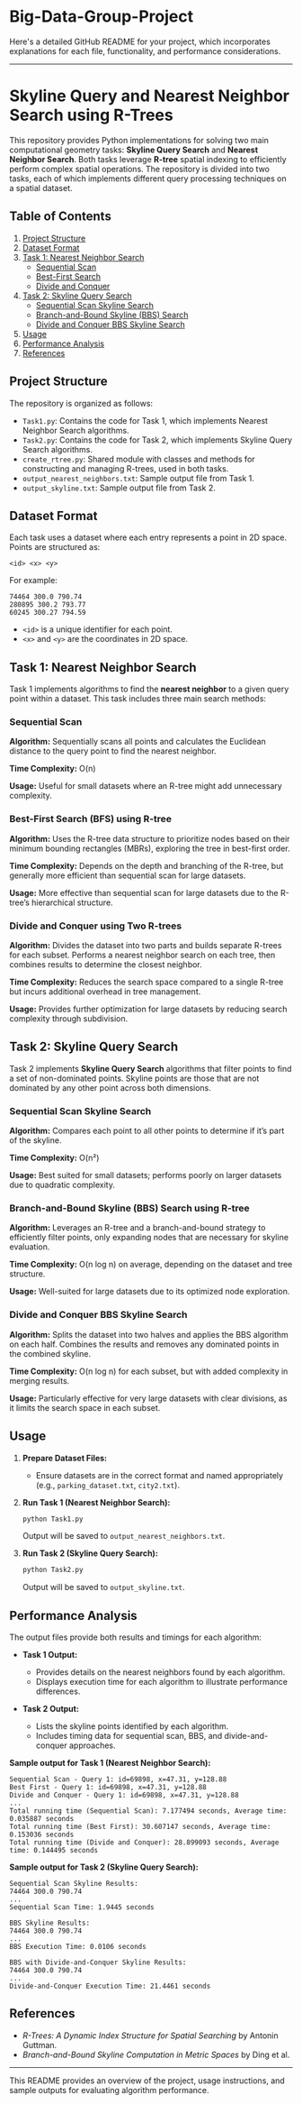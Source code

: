 # Big-Data-Group-Project
Here's a detailed GitHub README for your project, which incorporates explanations for each file, functionality, and performance considerations.

---

# Skyline Query and Nearest Neighbor Search using R-Trees

This repository provides Python implementations for solving two main computational geometry tasks: **Skyline Query Search** and **Nearest Neighbor Search**. Both tasks leverage **R-tree** spatial indexing to efficiently perform complex spatial operations. The repository is divided into two tasks, each of which implements different query processing techniques on a spatial dataset.

## Table of Contents

1. [Project Structure](#project-structure)
2. [Dataset Format](#dataset-format)
3. [Task 1: Nearest Neighbor Search](#task-1-nearest-neighbor-search)
   - [Sequential Scan](#sequential-scan)
   - [Best-First Search](#best-first-search)
   - [Divide and Conquer](#divide-and-conquer)
4. [Task 2: Skyline Query Search](#task-2-skyline-query-search)
   - [Sequential Scan Skyline Search](#sequential-scan-skyline-search)
   - [Branch-and-Bound Skyline (BBS) Search](#branch-and-bound-skyline-bbs-search)
   - [Divide and Conquer BBS Skyline Search](#divide-and-conquer-bbs-skyline-search)
5. [Usage](#usage)
6. [Performance Analysis](#performance-analysis)
7. [References](#references)

## Project Structure

The repository is organized as follows:

- `Task1.py`: Contains the code for Task 1, which implements Nearest Neighbor Search algorithms.
- `Task2.py`: Contains the code for Task 2, which implements Skyline Query Search algorithms.
- `create_rtree.py`: Shared module with classes and methods for constructing and managing R-trees, used in both tasks.
- `output_nearest_neighbors.txt`: Sample output file from Task 1.
- `output_skyline.txt`: Sample output file from Task 2.

## Dataset Format

Each task uses a dataset where each entry represents a point in 2D space. Points are structured as:
```
<id> <x> <y>
```

For example:
```
74464 300.0 790.74
280895 300.2 793.77
60245 300.27 794.59
```

- `<id>` is a unique identifier for each point.
- `<x>` and `<y>` are the coordinates in 2D space.

## Task 1: Nearest Neighbor Search

Task 1 implements algorithms to find the **nearest neighbor** to a given query point within a dataset. This task includes three main search methods:

### Sequential Scan

**Algorithm:** Sequentially scans all points and calculates the Euclidean distance to the query point to find the nearest neighbor.

**Time Complexity:** O(n)

**Usage:** Useful for small datasets where an R-tree might add unnecessary complexity.

### Best-First Search (BFS) using R-tree

**Algorithm:** Uses the R-tree data structure to prioritize nodes based on their minimum bounding rectangles (MBRs), exploring the tree in best-first order.

**Time Complexity:** Depends on the depth and branching of the R-tree, but generally more efficient than sequential scan for large datasets.

**Usage:** More effective than sequential scan for large datasets due to the R-tree’s hierarchical structure.

### Divide and Conquer using Two R-trees

**Algorithm:** Divides the dataset into two parts and builds separate R-trees for each subset. Performs a nearest neighbor search on each tree, then combines results to determine the closest neighbor.

**Time Complexity:** Reduces the search space compared to a single R-tree but incurs additional overhead in tree management.

**Usage:** Provides further optimization for large datasets by reducing search complexity through subdivision.

## Task 2: Skyline Query Search

Task 2 implements **Skyline Query Search** algorithms that filter points to find a set of non-dominated points. Skyline points are those that are not dominated by any other point across both dimensions.

### Sequential Scan Skyline Search

**Algorithm:** Compares each point to all other points to determine if it’s part of the skyline.

**Time Complexity:** O(n²)

**Usage:** Best suited for small datasets; performs poorly on larger datasets due to quadratic complexity.

### Branch-and-Bound Skyline (BBS) Search using R-tree

**Algorithm:** Leverages an R-tree and a branch-and-bound strategy to efficiently filter points, only expanding nodes that are necessary for skyline evaluation.

**Time Complexity:** O(n log n) on average, depending on the dataset and tree structure.

**Usage:** Well-suited for large datasets due to its optimized node exploration.

### Divide and Conquer BBS Skyline Search

**Algorithm:** Splits the dataset into two halves and applies the BBS algorithm on each half. Combines the results and removes any dominated points in the combined skyline.

**Time Complexity:** O(n log n) for each subset, but with added complexity in merging results.

**Usage:** Particularly effective for very large datasets with clear divisions, as it limits the search space in each subset.

## Usage

1. **Prepare Dataset Files:**
   - Ensure datasets are in the correct format and named appropriately (e.g., `parking_dataset.txt`, `city2.txt`).
   
2. **Run Task 1 (Nearest Neighbor Search):**
   ```bash
   python Task1.py
   ```
   Output will be saved to `output_nearest_neighbors.txt`.

3. **Run Task 2 (Skyline Query Search):**
   ```bash
   python Task2.py
   ```
   Output will be saved to `output_skyline.txt`.

## Performance Analysis

The output files provide both results and timings for each algorithm:

- **Task 1 Output:**
  - Provides details on the nearest neighbors found by each algorithm.
  - Displays execution time for each algorithm to illustrate performance differences.

- **Task 2 Output:**
  - Lists the skyline points identified by each algorithm.
  - Includes timing data for sequential scan, BBS, and divide-and-conquer approaches.

**Sample output for Task 1 (Nearest Neighbor Search):**
```
Sequential Scan - Query 1: id=69898, x=47.31, y=128.88
Best First - Query 1: id=69898, x=47.31, y=128.88
Divide and Conquer - Query 1: id=69898, x=47.31, y=128.88
...
Total running time (Sequential Scan): 7.177494 seconds, Average time: 0.035887 seconds
Total running time (Best First): 30.607147 seconds, Average time: 0.153036 seconds
Total running time (Divide and Conquer): 28.899093 seconds, Average time: 0.144495 seconds
```

**Sample output for Task 2 (Skyline Query Search):**
```
Sequential Scan Skyline Results:
74464 300.0 790.74
...
Sequential Scan Time: 1.9445 seconds

BBS Skyline Results:
74464 300.0 790.74
...
BBS Execution Time: 0.0106 seconds

BBS with Divide-and-Conquer Skyline Results:
74464 300.0 790.74
...
Divide-and-Conquer Execution Time: 21.4461 seconds
```

## References

- *R-Trees: A Dynamic Index Structure for Spatial Searching* by Antonin Guttman.
- *Branch-and-Bound Skyline Computation in Metric Spaces* by Ding et al.

---

This README provides an overview of the project, usage instructions, and sample outputs for evaluating algorithm performance.

